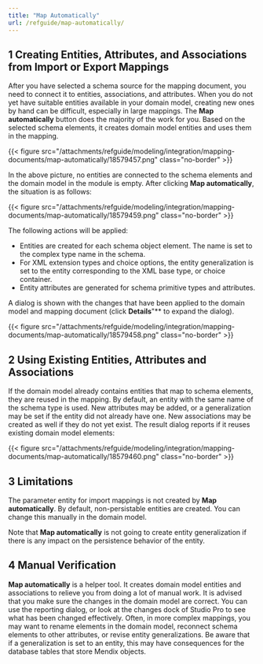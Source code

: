 ```yaml
---
title: "Map Automatically"
url: /refguide/map-automatically/
---
```


## 1 Creating Entities, Attributes, and Associations from Import or Export Mappings

After you have selected a schema source for the mapping document, you need to connect it to entities, associations, and attributes. When you do not yet have suitable entities available in your domain model, creating new ones by hand can be difficult, especially in large mappings. The **Map automatically** button does the majority of the work for you. Based on the selected schema elements, it creates domain model entities and uses them in the mapping.

{{< figure src="/attachments/refguide/modeling/integration/mapping-documents/map-automatically/18579457.png" class="no-border" >}}

In the above picture, no entities are connected to the schema elements and the domain model in the module is empty. After clicking **Map automatically**, the situation is as follows:

{{< figure src="/attachments/refguide/modeling/integration/mapping-documents/map-automatically/18579459.png" class="no-border" >}}

The following actions will be applied:

* Entities are created for each schema object element. The name is set to the complex type name in the schema.
* For XML extension types and choice options, the entity generalization is set to the entity corresponding to the XML base type, or choice container.
* Entity attributes are generated for schema primitive types and attributes.

A dialog is shown with the changes that have been applied to the domain model and mapping document (click **Details**"** to expand the dialog).

{{< figure src="/attachments/refguide/modeling/integration/mapping-documents/map-automatically/18579458.png" class="no-border" >}}

## 2 Using Existing Entities, Attributes and Associations

If the domain model already contains entities that map to schema elements, they are reused in the mapping. By default, an entity with the same name of the schema type is used. New attributes may be added, or a generalization may be set if the entity did not already have one. New associations may be created as well if they do not yet exist. The result dialog reports if it reuses existing domain model elements:

{{< figure src="/attachments/refguide/modeling/integration/mapping-documents/map-automatically/18579460.png" class="no-border" >}}

## 3 Limitations

The parameter entity for import mappings is not created by **Map automatically**. By default, non-persistable entities are created. You can change this manually in the domain model.

Note that **Map automatically** is not going to create entity generalization if there is any impact on the persistence behavior of the entity.

## 4 Manual Verification

**Map automatically** is a helper tool. It creates domain model entities and associations to relieve you from doing a lot of manual work. It is advised that you make sure the changes in the domain model are correct. You can use the reporting dialog, or look at the changes dock of Studio Pro to see what has been changed effectively. Often, in more complex mappings, you may want to rename elements in the domain model, reconnect schema elements to other attributes, or revise entity generalizations. Be aware that if a generalization is set to an entity, this may have consequences for the database tables that store Mendix objects.
